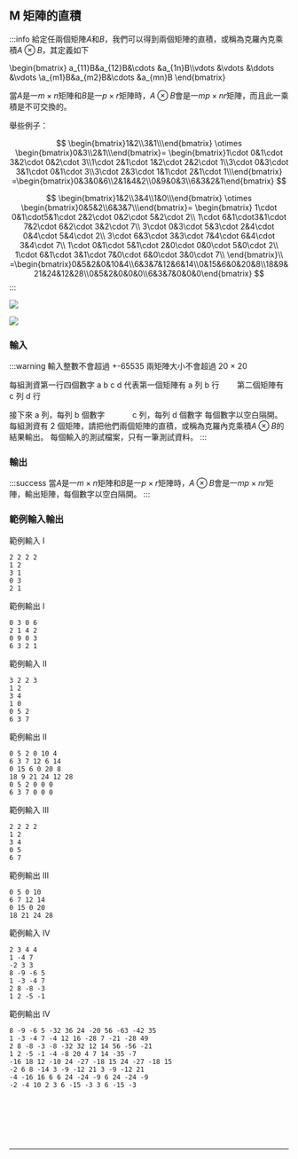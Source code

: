 
## M 矩陣的直積
:::info
給定任兩個矩陣$A$和$B$，我們可以得到兩個矩陣的直積，或稱為克羅內克乘積$A\otimes B$，其定義如下

 \begin{bmatrix}
 a_{11}B&a_{12}B&\cdots &a_{1n}B\\\vdots &\vdots &\ddots &\vdots \\a_{m1}B&a_{m2}B&\cdots &a_{mn}B
 \end{bmatrix}
 
當$A$是一$m\times n$矩陣和$B$是一$p\times r$矩陣時，$A\otimes B$會是一$mp\times nr$矩陣，而且此一乘積是不可交換的。

舉些例子：

$$
\begin{bmatrix}1&2\\3&1\\\end{bmatrix}
\otimes 
\begin{bmatrix}0&3\\2&1\\\end{bmatrix}=
\begin{bmatrix}1\cdot 0&1\cdot 3&2\cdot 0&2\cdot 3\\1\cdot 2&1\cdot 1&2\cdot 2&2\cdot 1\\3\cdot 0&3\cdot 3&1\cdot 0&1\cdot 3\\3\cdot 2&3\cdot 1&1\cdot 2&1\cdot 1\\\end{bmatrix}
=\begin{bmatrix}0&3&0&6\\2&1&4&2\\0&9&0&3\\6&3&2&1\end{bmatrix}
$$

$$
\begin{bmatrix}1&2\\3&4\\1&0\\\end{bmatrix}
\otimes 
\begin{bmatrix}0&5&2\\6&3&7\\\end{bmatrix}=
\begin{bmatrix}
1\cdot 0&1\cdot5&1\cdot 2&2\cdot 0&2\cdot 5&2\cdot 2\\
1\cdot 6&1\cdot3&1\cdot 7&2\cdot 6&2\cdot 3&2\cdot 7\\
3\cdot 0&3\cdot 5&3\cdot 2&4\cdot 0&4\cdot 5&4\cdot 2\\
3\cdot 6&3\cdot 3&3\cdot 7&4\cdot 6&4\cdot 3&4\cdot 7\\
1\cdot 0&1\cdot 5&1\cdot 2&0\cdot 0&0\cdot 5&0\cdot 2\\
1\cdot 6&1\cdot 3&1\cdot 7&0\cdot 6&0\cdot 3&0\cdot 7\\
\end{bmatrix}\\
=\begin{bmatrix}0&5&2&0&10&4\\6&3&7&12&6&14\\0&15&6&0&20&8\\18&9&21&24&12&28\\0&5&2&0&0&0\\6&3&7&0&0&0\end{bmatrix}
$$
:::

![](https://i.imgur.com/HJ2DgHr.png)

![](https://i.imgur.com/9abmpZK.png)

<!---
Kronecker product
https://rosettacode.org/wiki/Kronecker_product#C.2B.2B
Kronecker Product of two matrices
https://www.geeksforgeeks.org/kronecker-product-two-matrices/
--->

### 輸入
:::warning
輸入整數不會超過 +-65535
兩矩陣大小不會超過 20 × 20 

每組測資第一行四個數字 a b c d
代表第一個矩陣有 a 列 b 行
　　第二個矩陣有 c 列 d 行

接下來 a 列，每列 b 個數字
　　　 c 列，每列 d 個數字 
每個數字以空白隔開。每組測資有 2 個矩陣，請把他們兩個矩陣的直積，或稱為克羅內克乘積$A\otimes B$的結果輸出。
每個輸入的測試檔案，只有一筆測試資料。
:::

### 輸出
:::success
當$A$是一$m\times n$矩陣和$B$是一$p\times r$矩陣時，$A\otimes B$會是一$mp\times nr$矩陣，輸出矩陣，每個數字以空白隔開。
:::

### 範例輸入輸出
範例輸入 I
```shell=
2 2 2 2
1 2
3 1
0 3
2 1
```
範例輸出 I
```shell=
0 3 0 6
2 1 4 2
0 9 0 3
6 3 2 1
```
範例輸入 II
```shell=
3 2 2 3
1 2
3 4
1 0
0 5 2
6 3 7
```
範例輸出 II
```shell=
0 5 2 0 10 4
6 3 7 12 6 14
0 15 6 0 20 8
18 9 21 24 12 28
0 5 2 0 0 0
6 3 7 0 0 0
```
範例輸入 III
```shell=
2 2 2 2
1 2
3 4
0 5
6 7
```
範例輸出 III
```shell=
0 5 0 10
6 7 12 14
0 15 0 20
18 21 24 28
```
範例輸入 IV
```shell=
2 3 4 4
1 -4 7
-2 3 3
8 -9 -6 5
1 -3 -4 7
2 8 -8 -3
1 2 -5 -1
```
範例輸出 IV
```shell=
8 -9 -6 5 -32 36 24 -20 56 -63 -42 35
1 -3 -4 7 -4 12 16 -28 7 -21 -28 49
2 8 -8 -3 -8 -32 32 12 14 56 -56 -21
1 2 -5 -1 -4 -8 20 4 7 14 -35 -7
-16 18 12 -10 24 -27 -18 15 24 -27 -18 15
-2 6 8 -14 3 -9 -12 21 3 -9 -12 21
-4 -16 16 6 6 24 -24 -9 6 24 -24 -9
-2 -4 10 2 3 6 -15 -3 3 6 -15 -3
```

<!---
範例輸入 II
```shell=
3 2 2 3
1 2
3 4
5 6
1 2 3
4 5 6
```

範例輸出 II
```shell=
1 2 3 2 4 6
4 5 6 8 10 12
3 6 9 4 8 12
12 15 18 16 20 24
5 10 15 6 12 18
20 25 30 24 30 36
```



:::spoiler 偷看解答
```python=
# Sample 2
t = [[0, 1, 0], [1, 1, 1], [0, 1, 0]]
u = [[1, 1, 1, 1], [1, 0, 0, 1], [1, 1, 1, 1]]

def kronecker(matrix1, matrix2):
    return [[num1 * num2 for num1 in elem1 for num2 in matrix2[row]] for elem1 in matrix1 for row in range(len(matrix2))]

from sys import stdin
for line in stdin:
    s = list(map(int,line.strip().split()))
    a,b = [],[]
 
    for i in range(s[0]):
        a.append(list(map(int,input().strip().split())))
    for i in range(s[2]):
        b.append(list(map(int,input().strip().split())))

    for row in kronecker(a,b):
        print(" ".join(str(j) for j in row))
        #print(row)
    #print() 
```

:::
--->
<div id="moon"></div>

<style>
#moon {
  width: 80px;
  height: 80px;
  page-break-after: always /*在標籤後換頁*/
}
</style>

---
